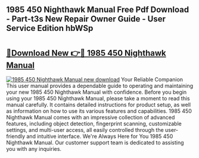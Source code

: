 ## 1985 450 Nighthawk Manual Free Pdf Download - Part-t3s New Repair Owner Guide - User Service Edition hbWSp

# <h2><a href="http://bc47997.oget.top/?id=1985+450+Nighthawk+Manual">🔗Download New 👉🔴 1985 450 Nighthawk Manual</a></h2>

[![1985 450 Nighthawk Manual new download](https://i.imgur.com/5g1atiW.png)](http://bc47997.oget.top/?id=1985+450+Nighthawk+Manual)
Your Reliable Companion This user manual provides a dependable guide to operating and maintaining your new 1985 450 Nighthawk Manual with confidence. Before you begin using your 1985 450 Nighthawk Manual, please take a moment to read this manual carefully. It contains detailed instructions for product setup, as well as information on how to use its various features and capabilities. 1985 450 Nighthawk Manual comes with an impressive collection of advanced features, including object detection, fingerprint scanning, customizable settings, and multi-user access, all easily controlled through the user-friendly and intuitive interface. We're Always Here for You 1985 450 Nighthawk Manual. Our customer support team is dedicated to assisting you with any inquiries.
